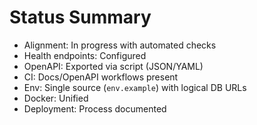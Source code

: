 # Status Summary

- Alignment: In progress with automated checks
- Health endpoints: Configured
- OpenAPI: Exported via script (JSON/YAML)
- CI: Docs/OpenAPI workflows present
- Env: Single source (`env.example`) with logical DB URLs
- Docker: Unified
- Deployment: Process documented